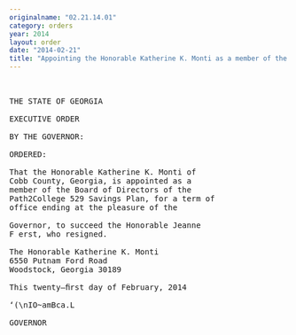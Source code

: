 ```yaml
---
originalname: "02.21.14.01"
category: orders
year: 2014
layout: order
date: "2014-02-21"
title: "Appointing the Honorable Katherine K. Monti as a member of the Board of Directors of the Path2College 529 Savings Plan"
---
```

<pre>
 

THE STATE OF GEORGIA

EXECUTIVE ORDER

BY THE GOVERNOR:

ORDERED:

That the Honorable Katherine K. Monti of
Cobb County, Georgia, is appointed as a
member of the Board of Directors of the
Path2College 529 Savings Plan, for a term of
office ending at the pleasure of the

Governor, to succeed the Honorable Jeanne
F erst, who resigned.

The Honorable Katherine K. Monti
6550 Putnam Ford Road
Woodstock, Georgia 30189

This twenty—ﬁrst day of February, 2014

‘(\nIO~amBca.L

GOVERNOR

</pre>
